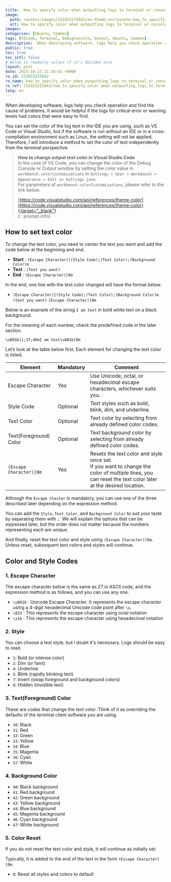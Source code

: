 ```yaml
---
title:  How to specify color when outputting logs to terminal or console
image:
  path: /assets/images/231023215842/en-thumb-unclesnote-how_to_specify_color_when_outputting_logs_to_terminal_or_console.png
  alt: How to specify color when outputting logs to terminal or console
images: 
categories: [Ubuntu, Common]
tags: [VSCode, Terminal, DebugConsole, Output, Ubuntu, Common]
description:  When developing software, logs help you check operation and find the cause of problems. It would be helpful if the logs for critical error or warning levels
public: true
toc: true
toc_intl: false
# Below is readonly values if it's decided once
layout: post
date: 2023-10-23 21:58:42 +0900
ro_id: 231023215842
ro_name: how_to_specify_color_when_outputting_logs_to_terminal_or_console
ro_ref: 231023215842/how_to_specify_color_when_outputting_logs_to_terminal_or_console
lang: en
---
```

When developing software, logs help you check operation and find the cause of problems. It would be helpful if the logs for critical error or warning levels had colors that were easy to find.  

You can set the color of the log text in the IDE you are using, such as VS Code or Visual Studio, but if the software is run without an IDE or in a cross-compilation environment such as Linux, the setting will not be applied. Therefore, I will introduce a method to set the color of text independently from the terminal perspective.  
> **How to change output text color in Visual Studio Code**  
> In the case of VS Code, you can change the color of the Debug Console or Output window by setting the color value in `workbench.colorCustomizations` in `Settings > User > Workbanch > Appearance > Edit in Settings.json`.  
> For parameters of `workbench.colorCustomizations`, please refer to the link below.  
>   
> [https://code.visualstudio.com/api/references/theme-color](https://code.visualstudio.com/api/references/theme-color){:target="_blank"}    
{: .prompt-info}
## How to set text color
To change the text color, you need to center the text you want and add the code below at the beginning and end.  
- **Start** : `(Escape Character)[(Style Code);(Text Color);(Background Color)m`
- **Text** : `(Text you want)`
- **End** : `(Escape Character)[0m`

In the end, one line with the text color changed will have the format below.  
- `(Escape Character)[(Style Code);(Text Color);(Background Color)m`  `(text you want)`  `(Escape Character)[0m`

Below is an example of the string `I am text` in bold white text on a black background.  

For the meaning of each number, check the predefined code in the later section.  

```
\u001b[1;37;40mI am text\u001b[0m
```
Let’s look at the table below first. Each element for changing the text color is listed.  

| Element                | Mandatory | Comment                                                                                                                                                     |
| ---------------------- | --------- | ----------------------------------------------------------------------------------------------------------------------------------------------------------- |
| Escape Character       | Yes       | Use Unicode, octal, or hexadecimal escape characters, whichever suits you.                                                                                  |
| Style Code             | Optional  | Text styles such as bold, blink, dim, and underline.                                                                                                        |
| Text Color             | Optional  | Text color by selecting from already defined color codes.                                                                                                   |
| Text(Foreground) Color | Optional  | Text background color by selecting from already defined color codes.                                                                                        |
| `(Escape Character)[0m`  | Yes       | Resets the text color and style once set.<br>If you want to change the color of multiple lines, you can reset the text color later at the desired location. |

Although the `Escape Chacter` is mandatory, you can use one of the three described later depending on the expression method.  

You can add the `Style`, `Text Color`, and `Background Color` to suit your taste by separating them with `;`. We will explain the options that can be expressed later, but the order does not matter because the numbers representing each are unique.  

And finally, reset the text color and style using `(Escape Character)[0m`. Unless reset, subsequent text colors and styles will continue.  
## Color and Style Codes
### 1. Escape Character
The escape character below is the same as 27 in ASCII code, and the expression method is as follows, and you can use any one.  
- `\u001b` : Unicode Escape Character. It represents the escape character using a 4-digit hexadecimal Unicode code point after `\u`.
- `\033` :  This represents the escape character using octal notation
- `\x1b` : This represents the escape character using hexadecimal notation

### 2. Style
You can choose a text style, but I doubt it's necessary. Logs should be easy to read.  
- `1`: Bold (or intense color)
- `2`: Dim (or faint)
- `4`: Underline
- `5`: Blink (rapidly blinking text)
- `7`: Invert (swap foreground and background colors)
- `8`: Hidden (invisible text)

### 3.  Text(Foreground) Color
These are codes that change the text color. Think of it as overriding the defaults of the terminal client software you are using.  
- `30`: Black
- `31`: Red
- `32`: Green
- `33`: Yellow
- `34`: Blue
- `35`: Magenta
- `36`: Cyan
- `37`: White

### 4. Background Color
- `40`: Black background
- `41`: Red background
- `42`: Green background
- `43`: Yellow background
- `44`: Blue background
- `45`: Magenta background
- `46`: Cyan background
- `47`: White background

###  5. Color Reset
If you do not reset the text color and style, it will continue as initially set.  

Typically, it is added to the end of the text in the form `(Escape Character)[0m`.  
- `0`: Reset all styles and colors to default
